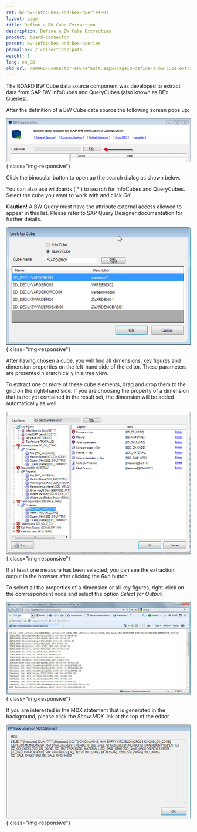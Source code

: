 ```yaml
---
ref: bc-bw-infocubes-and-bex-queries-01
layout: page
title: Define a BW Cube Extraction
description: Define a BW Cube Extraction
product: board-connector
parent: bw-infocubes-and-bex-queries
permalink: /:collection/:path
weight: 1
lang: en_GB
old_url: /BOARD-Connector-EN/default.aspx?pageid=define-a-bw-cube-extraction
---
```


The BOARD BW Cube data source component was developed to extract data from SAP BW InfoCubes and QueryCubes (also known as BEx Queries).

After the definition of a BW Cube data source the following screen pops up:

![BWCube-Extraction-01](/img/content/BWCube-Extraction-01.png){:class="img-responsive"}

Click the binocular button to open up the search dialog as shown below.

You can also use wildcards ( * ) to search for InfoCubes and QueryCubes. Select the cube you want to work with and click *OK*.

**Caution!** A BW Query must have the attribute external access allowed to appear in this list. Please refer to SAP Query Designer documentation for further details.

![BWCube-LookUp](/img/content/BWCube-LookUp.png){:class="img-responsive"}

After having chosen a cube, you will find all dimensions, key figures and dimension properties on the left-hand side of the editor. These parameters are presented hierarchically in a tree view.

To extract one or more of these cube elements, drag and drop them to the grid on the right-hand side. If you are choosing the property of a dimension that is not yet contained in the result set, the dimension will be added automatically as well.

![BWCube-Dimensions](/img/content/BWCube-Dimensions.jpg){:class="img-responsive"}

If at least one measure has been selected, you can see the extraction output in the browser after clicking the *Run* button.

To select all the properties of a dimension or all key figures, right-click on the corrrespondent node and select the option *Select for Output*.

![BWCube-Source-01](/img/content/BWCube-Source-01.png){:class="img-responsive"}

If you are interested in the MDX statement that is generated in the background, please click the *Show MDX* link at the top of the editor.

![BWCube-Extraction-04](/img/content/BWCube-Extraction-04.png){:class="img-responsive"}
